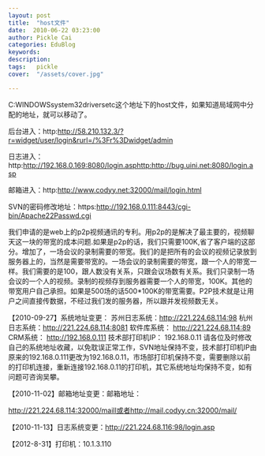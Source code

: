 ```yaml
---
layout: post  
title:  "host文件"
date:  2010-06-22 03:23:00
author: Pickle Cai  
categories: EduBlog  
keywords: 
description:   
tags:	pickle   
cover:  "/assets/cover.jpg"  

---
```


C:WINDOWSsystem32driversetc这个地址下的host文件，如果知道局域网中分配的地址，就可以移动了。

后台进入：http:http://58.210.132.3/?r=widget/user/login&rurl=/%3Fr%3Dwidget/admin

日志进入：http:http://192.168.0.169:8080/login.asphttp:http://bug.uini.net:8080/login.asp

邮箱进入：http:http://www.codyy.net:32000/mail/login.html

SVN的密码修改地址：https:http://192.168.0.111:8443/cgi-bin/Apache22Passwd.cgi

我们申请的是web上的p2p视频通讯的专利。用p2p的是解决了最主要的，视频聊天这一块的带宽的成本问题.如果是p2p的话，我们只需要100K,省了客户端的这部分。增加了，一场会议的录制需要的带宽。我们的是把所有的会议的视频记录放到服务器上的，当然是需要带宽的。一场会议的录制需要的带宽，跟一个人的带宽一样。我们需要的是100，跟人数没有关系，只跟会议场数有关系。我们只录制一场会议的一个人的视频。录制的视频存到服务器需要一个人的带宽，100K。其他的带宽用户自己承担。如果是500场的话500*100K的带宽需要。P2P技术就是让用户之间直接传数据，不经过我们发的服务器，所以跟并发视频数无关。

【2010-09-27】系统地址变更： 苏州日志系统：http://221.224.68.114:98 杭州日志系统：http://221.224.68.114:8081 软件库系统： http://221.224.68.114:89 CRM系统： http://192.168.0.111 技术部打印机IP： 192.168.0.11 请各位及时修改自己的系统地址收藏，以免耽误正常工作，SVN地址保持不变，技术部打印机IP由原来的192.168.0.111更改为192.168.0.11，市场部打印机保持不变，需要删除以前的打印机连接，重新连接192.168.0.11的打印机，其它系统地址均保持不变，如有问题可咨询吴攀。

【2010-11-02】邮箱地址变更：邮箱地址：

http://221.224.68.114:32000/maill或者http://mail.codyy.cn:32000/mail/



【2010-11-13】日志系统变更：http://221.224.68.116:98/login.asp



【2012-8-31】打印机：10.1.3.110										

		    
